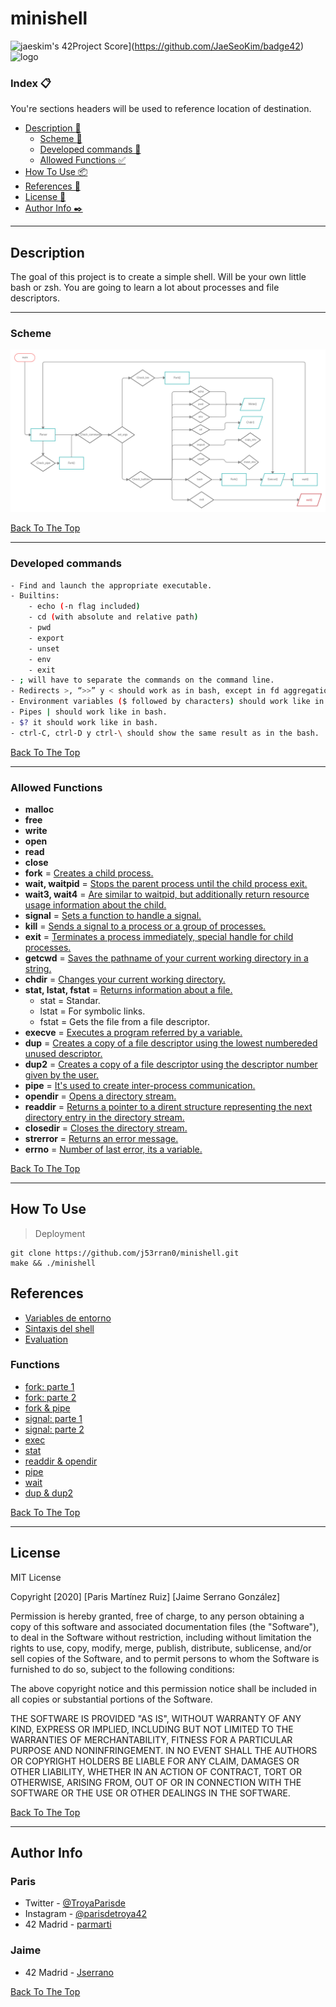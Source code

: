 # minishell
![jaeskim's 42Project Score](https://badge42.herokuapp.com/api/project/parmarti/minishell)](https://github.com/JaeSeoKim/badge42)
![logo](https://i.ibb.co/N6kGJWg/minishell-logo.png)

### Index 📋
You're sections headers will be used to reference location of destination.

- [Description :memo:](#description)
    - [Scheme :twisted_rightwards_arrows:](#scheme)
	- [Developed commands 🚧](#developed-commands)
	- [Allowed Functions :white_check_mark:](#allowed-functions)
- [How To Use 📦](#how-to-use)
- [References 📌](#references)
- [License 📄](#license)
- [Author Info  ✒️](#author-info)

---

## Description
The goal of this project is to create a simple shell. Will be your own little
bash or zsh. You are going to learn a lot about processes and file descriptors.

---

### Scheme
![Scheme](minishell.png)

[Back To The Top](#minishell)

---

### Developed commands
```bash
- Find and launch the appropriate executable.
- Builtins:
    - echo (-n flag included)
    - cd (with absolute and relative path)
    - pwd
    - export
    - unset
    - env
    - exit
- ; will have to separate the commands on the command line.
- Redirects >, “>>” y < should work as in bash, except in fd aggregations.
- Environment variables ($ followed by characters) should work like in bash.
- Pipes | should work like in bash.
- $? it should work like in bash.
- ctrl-C, ctrl-D y ctrl-\ should show the same result as in the bash.
```

[Back To The Top](#minishell)

---

### Allowed Functions
- **malloc**
- **free**
- **write**
- **open**
- **read**
- **close**
- **fork** = [Creates a child process.](https://man7.org/linux/man-pages/man2/fork.2.html)
- **wait, waitpid**  = [Stops the parent process until the child process exit.](https://man7.org/linux/man-pages/man2/waitid.2.html)
- **wait3, wait4** = [Are similar to waitpid, but additionally return resource usage information about the child.](https://man7.org/linux/man-pages/man2/wait3.2.html)
- **signal** = [Sets a function to handle a signal.](https://man7.org/linux/man-pages/man2/signal.2.html)
- **kill** = [Sends a signal to a process or a group of processes.](https://man7.org/linux/man-pages/man2/kill.2.html)
- **exit** = [Terminates a process immediately, special handle for child processes.](https://www.tutorialspoint.com/c_standard_library/c_function_exit.htm)
- **getcwd** = [Saves the pathname of your current working directory in a string.](https://man7.org/linux/man-pages/man2/getcwd.2.html)
- **chdir** = [Changes your current working directory.](https://man7.org/linux/man-pages/man2/chdir.2.html)
- **stat, lstat, fstat** = [Returns information about a file.](https://man7.org/linux/man-pages/man2/stat.2.html)
  - stat = Standar.
  - lstat = For symbolic links.
  - fstat = Gets the file from a file descriptor.
- **execve** = [Executes a program referred by a variable.](https://man7.org/linux/man-pages/man2/execve.2.html)
- **dup** = [Creates a copy of a file descriptor using the lowest numbereded unused descriptor.](https://man7.org/linux/man-pages/man2/dup.2.html)
- **dup2** = [Creates a copy of a file descriptor using the descriptor number given by the user.](https://man7.org/linux/man-pages/man2/dup.2.html)
- **pipe** = [It's used to create inter-process communication.](https://man7.org/linux/man-pages/man2/pipe.2.html)
- **opendir** = [Opens a directory stream.](https://pubs.opengroup.org/onlinepubs/009695399/functions/opendir.html)
- **readdir** = [Returns a pointer to a dirent structure representing the next directory entry in the directory stream.](https://www.man7.org/linux/man-pages/man3/readdir.3.html)
- **closedir** = [Closes the directory stream.](https://linux.die.net/man/3/closedir)
- **strerror** = [Returns an error message.](https://www.tutorialspoint.com/c_standard_library/c_function_strerror.htm)
- **errno** = [Number of last error, its a variable.](https://www.youtube.com/watch?v=IZiUT-ipnj0&ab_channel=JacobSorber)

[Back To The Top](#minishell)

---

## How To Use
> Deployment
```shell
git clone https://github.com/j53rran0/minishell.git
make && ./minishell
```

## References
- [Variables de entorno](https://www.youtube.com/watch?v=ZX58AHhXpyA)
- [Sintaxis del shell](https://pubs.opengroup.org/onlinepubs/009695399/utilities/xcu_chap02.html)
- [Evaluation](https://github.com/Binary-Hackers/42_Corrections/blob/master/00_Projects/01_Unix/minishell/00.pdf)

### Functions
- [fork: parte 1](https://www.youtube.com/watch?v=VwjP-KFuZCM)
- [fork: parte 2](https://www.youtube.com/watch?v=Dt9z_ohQWHI)
- [fork & pipe](https://www.youtube.com/watch?v=oxWxcYoJJdM&ab_channel=WhileTrueThenDream)
- [signal: parte 1](https://www.youtube.com/watch?v=rNGlwqHpoGw)
- [signal: parte 2](https://www.youtube.com/watch?v=_Ks8q1KQ2Eg&ab_channel=WhileTrueThenDream)
- [exec](https://www.youtube.com/watch?v=yIe_9lqng2I)
- [stat](https://www.youtube.com/watch?v=LERSkW_pLBs)
- [readdir & opendir](https://www.youtube.com/watch?v=vbAfIGR_5XM)
- [pipe](https://www.geeksforgeeks.org/pipe-system-call/)
- [wait](https://www.geeksforgeeks.org/wait-system-call-c/)
- [dup & dup2](https://www.geeksforgeeks.org/dup-dup2-linux-system-call/)

[Back To The Top](#minishell)

---

## License
MIT License

Copyright [2020] [Paris Martínez Ruiz] [Jaime Serrano González]

Permission is hereby granted, free of charge, to any person obtaining a copy of this software and associated documentation files (the "Software"), to deal in the Software without restriction, including without limitation the rights to use, copy, modify, merge, publish, distribute, sublicense, and/or sell copies of the Software, and to permit persons to whom the Software is furnished to do so, subject to the following conditions:

The above copyright notice and this permission notice shall be included in all copies or substantial portions of the Software.

THE SOFTWARE IS PROVIDED "AS IS", WITHOUT WARRANTY OF ANY KIND, EXPRESS OR IMPLIED, INCLUDING BUT NOT LIMITED TO THE WARRANTIES OF MERCHANTABILITY, FITNESS FOR A PARTICULAR PURPOSE AND NONINFRINGEMENT. IN NO EVENT SHALL THE AUTHORS OR COPYRIGHT HOLDERS BE LIABLE FOR ANY CLAIM, DAMAGES OR OTHER LIABILITY, WHETHER IN AN ACTION OF CONTRACT, TORT OR OTHERWISE, ARISING FROM, OUT OF OR IN CONNECTION WITH THE SOFTWARE OR THE USE OR OTHER DEALINGS IN THE SOFTWARE.

[Back To The Top](#minishell)

---

## Author Info

### Paris
- Twitter - [@TroyaParisde](https://twitter.com/TroyaParisde)
- Instagram - [@parisdetroya42](https://instagram.com/parisdetroya42)
- 42 Madrid - [parmarti](https://profile.intra.42.fr/users/parmarti)

### Jaime
- 42 Madrid - [Jserrano](https://profile.intra.42.fr/users/jserrano)

[Back To The Top](#minishell)
